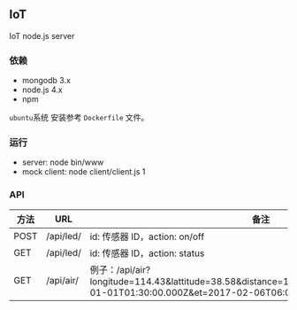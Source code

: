 ## IoT
IoT node.js server

### 依赖
* mongodb 3.x
* node.js 4.x
* npm

`ubuntu`系统 安装参考 `Dockerfile` 文件。



### 运行
* server: node bin/www
* mock client: node client/client.js 1


### API

| 方法 |   URL               | 备注 |
| ----| ---------------------| ---------------------------- |
| POST | /api/led/           | id: 传感器 ID，action: on/off |
| GET | /api/led/            | id: 传感器 ID，action: status |
| GET | /api/air/            | 例子：/api/air?longitude=114.43&lattitude=38.58&distance=10&precision=day&id=1&st=2017-01-01T01:30:00.000Z&et=2017-02-06T06:03:00.000Z   |


